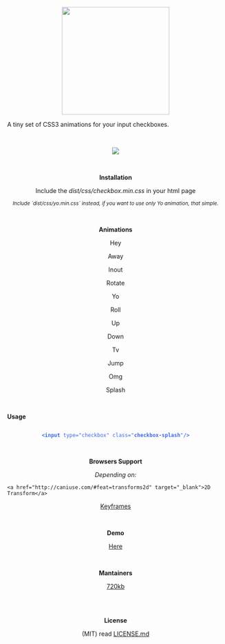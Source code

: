 <p align="center">
<img src="http://i.imgur.com/itrD5Oz.png" width="250"/>
</p>
<p align="center" style="text-align:center">

A tiny set of CSS3 animations for your input checkboxes.

</p>
</br>
<p align="center" style="text-align:center">
<a href="https://gitter.im/720kb/checkbox.css?utm_source=badge&utm_medium=badge&utm_campaign=pr-badge&utm_content=badge" target="_blank">
<img src="https://badges.gitter.im/Join%20Chat.svg"/>
</a>
</p>
<br/>
<p align="center" style="text-align:center">
<b>Installation</b>
</p>
<p align="center" style="text-align:center">
Include the <i>dist/css/checkbox.min.css</i> in your html page
</p>
<p align="center">
<small>
<i>Include `dist/css/yo.min.css` instead, if you want to use only Yo animation, that simple.</i>
</small>
</p>
<br/>
<p align="center" style="text-align:center">
<b>Animations</b>
</p>

<p align="center" style="text-align:center">
Hey
</p>

<p align="center" style="text-align:center">
Away
</p>

<p align="center" style="text-align:center">
Inout
</p>

<p align="center" style="text-align:center">
Rotate
</p>

<p align="center" style="text-align:center">
Yo
</p>

<p align="center" style="text-align:center">
Roll
</p>

<p align="center" style="text-align:center">
Up
</p>

<p align="center" style="text-align:center">
Down
</p>

<p align="center" style="text-align:center">
Tv
</p>

<p align="center" style="text-align:center">
Jump
</p>

<p align="center" style="text-align:center">
Omg
</p>

<p align="center" style="text-align:center">
Splash
</p>

<br/>
<p align="center" style="text-align:center">

<b>Usage</b>

</p>

<p align="center" style="text-align:center">

<code style="color:royalblue">
<b>&#x3C;input</b> type="checkbox" class="<b>checkbox-splash</b>"<b>/&#x3E;</b>
</code>

</p>

<br/>
<p align="center" style="text-align:center">
<b>Browsers Support</b>
</p>
<p align="center" style="text-align:center">
<i>Depending on:</i>
</p>
<p align="center" style="text-align:center">

    <a href="http://caniuse.com/#feat=transforms2d" target="_blank">2D Transform</a>
 </p>
 <p align="center" style="text-align:center">   
    <a href="http://caniuse.com/#feat=css-animation" target="_blank">Keyframes</a>

</p>

<br/>
<p align="center" style="text-align:center">
<b>Demo</b>
</p>
<p align="center" style="text-align:center">
<a href="https://720kb.github.io/checkbox.css">Here</a>
</p>
<br/>

<p align="center" style="text-align:center">
<b>Mantainers</b>
</p>
<p align="center" style="text-align:center">
<a href="http://720kb.net">720kb</a>
</p>
<br/>
<p align="center" style="text-align:center">
<br/>
<b>License</b>
</p>

<p align="center" style="text-align:center">
(MIT) read <a href="https://github.com/720kb/checkbox.css/blob/gh-pages/LICENSE.md">LICENSE.md</a>
</p>
